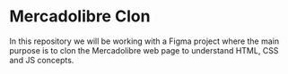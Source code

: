 # Mercadolibre Clon

In this repository we will be working with a Figma project where the main purpose is to clon the Mercadolibre web page to understand HTML, CSS and JS concepts. 

